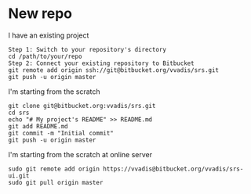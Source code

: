 # New repo
I have an existing project
````
Step 1: Switch to your repository's directory
cd /path/to/your/repo
Step 2: Connect your existing repository to Bitbucket
git remote add origin ssh://git@bitbucket.org/vvadis/srs.git
git push -u origin master
````
I'm starting from the scratch
````
git clone git@bitbucket.org:vvadis/srs.git
cd srs
echo "# My project's README" >> README.md
git add README.md
git commit -m "Initial commit"
git push -u origin master
````

I'm starting from the scratch at online server
````
sudo git remote add origin https://vvadis@bitbucket.org/vvadis/srs-ui.git
sudo git pull origin master
````
